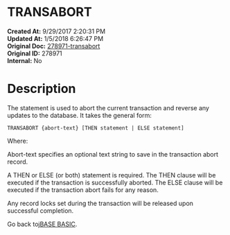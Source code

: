 # TRANSABORT

**Created At:** 9/29/2017 2:20:31 PM  
**Updated At:** 1/5/2018 6:26:47 PM  
**Original Doc:** [278971-transabort](https://docs.jbase.com/36868-jbase-basic/278971-transabort)  
**Original ID:** 278971  
**Internal:** No  


# Description

The statement is used to abort the current transaction and reverse any updates to the database. It takes the general form:

```
TRANSABORT {abort-text} [THEN statement | ELSE statement]
```

Where:

Abort-text specifies an optional text string to save in the transaction abort record.

A THEN or ELSE (or both) statement is required. The THEN clause will be executed if the transaction is successfully aborted. The ELSE clause will be executed if the transaction abort fails for any reason.

Any record locks set during the transaction will be released upon successful completion.



Go back to[jBASE BASIC](./../jbase-basic-programmers-reference-guide).
